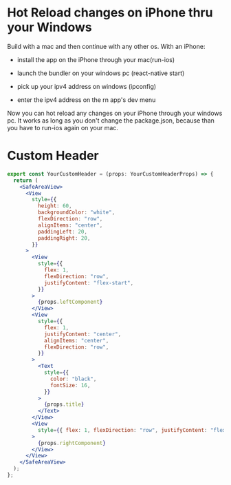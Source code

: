 # Hot Reload changes on iPhone thru your Windows

Build with a mac and then continue with any other os.
With an iPhone:

- install the app on the iPhone through your mac(run-ios)

- launch the bundler on your windows pc (react-native start)

- pick up your ipv4 address on windows (ipconfig)

- enter the ipv4 address on the rn app's dev menu

Now you can hot reload any changes on your iPhone through your windows pc.
It works as long as you don't change the package.json, because than you have to run-ios again on your mac.

# Custom Header

```jsx
export const YourCustomHeader = (props: YourCustomHeaderProps) => {
  return (
    <SafeAreaView>
      <View
        style={{
          height: 60,
          backgroundColor: "white",
          flexDirection: "row",
          alignItems: "center",
          paddingLeft: 20,
          paddingRight: 20,
        }}
      >
        <View
          style={{
            flex: 1,
            flexDirection: "row",
            justifyContent: "flex-start",
          }}
        >
          {props.leftComponent}
        </View>
        <View
          style={{
            flex: 1,
            justifyContent: "center",
            alignItems: "center",
            flexDirection: "row",
          }}
        >
          <Text
            style={{
              color: "black",
              fontSize: 16,
            }}
          >
            {props.title}
          </Text>
        </View>
        <View
          style={{ flex: 1, flexDirection: "row", justifyContent: "flex-end" }}
        >
          {props.rightComponent}
        </View>
      </View>
    </SafeAreaView>
  );
};
```
